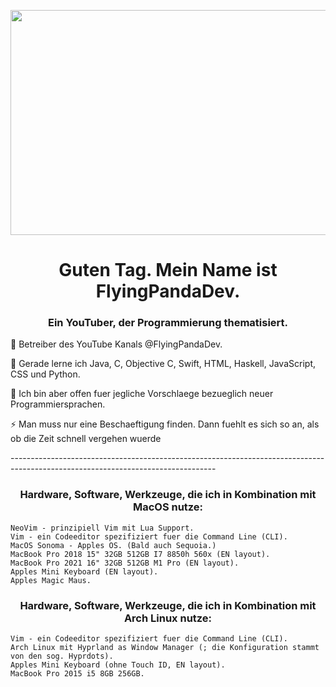 <p align="center">
  <a src="https://cdn.dribbble.com/users/1019864/screenshots/3079099/codeloop.gif" alt="Coding" height="300" width="400"
    href="https://cdn.dribbble.com/users/1019864/screenshots/3079099/codeloop.gif"                            
    target="blank"
    >
    <img
      align="center"
      src = "https://uploads.dailydot.com/2018/10/olli-the-polite-cat.jpg?q=65&auto=format&w=1600&ar=2:1&fit=crop"      
      height="360"
      width="720"
    />
  </a>
</p>
<h1 align="center">Guten Tag. Mein Name ist FlyingPandaDev.</h1>
<h3 align="center">Ein YouTuber, der Programmierung thematisiert.</h3>
<p>
  🔭 Betreiber des YouTube Kanals @FlyingPandaDev. 
</p>
<p>
  🌱 Gerade lerne ich Java, C, Objective C, Swift, HTML, Haskell, JavaScript, CSS und Python.
</p>
<p>
  💬 Ich bin aber offen fuer jegliche Vorschlaege bezueglich neuer Programmiersprachen.    
</p>
<p>
 ⚡ Man muss nur eine Beschaeftigung finden. Dann fuehlt es sich so an, als ob die Zeit schnell vergehen wuerde
</p>
<p>
    ---------------------------------------------------------------------------------------------------------------------------------
</p>

<h3 align="center">Hardware, Software, Werkzeuge, die ich in Kombination mit MacOS nutze:</h3>

    NeoVim - prinzipiell Vim mit Lua Support.
    Vim - ein Codeeditor spezifiziert fuer die Command Line (CLI).
    MacOS Sonoma - Apples OS. (Bald auch Sequoia.)
    MacBook Pro 2018 15" 32GB 512GB I7 8850h 560x (EN layout).
    MacBook Pro 2021 16" 32GB 512GB M1 Pro (EN layout).
    Apples Mini Keyboard (EN layout).
    Apples Magic Maus.

<h3 align="center">Hardware, Software, Werkzeuge, die ich in Kombination mit Arch Linux nutze:</h3>
    
    Vim - ein Codeeditor spezifiziert fuer die Command Line (CLI).
    Arch Linux mit Hyprland as Window Manager (; die Konfiguration stammt von den sog. Hyprdots).
    Apples Mini Keyboard (ohne Touch ID, EN layout).
    MacBook Pro 2015 i5 8GB 256GB.
